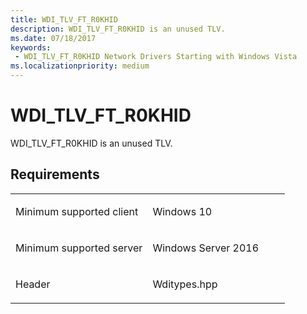 ```yaml
---
title: WDI_TLV_FT_R0KHID
description: WDI_TLV_FT_R0KHID is an unused TLV.
ms.date: 07/18/2017
keywords:
 - WDI_TLV_FT_R0KHID Network Drivers Starting with Windows Vista
ms.localizationpriority: medium
---
```


# WDI\_TLV\_FT\_R0KHID


WDI\_TLV\_FT\_R0KHID is an unused TLV.

Requirements
------------

<table>
<colgroup>
<col width="50%" />
<col width="50%" />
</colgroup>
<tbody>
<tr class="odd">
<td><p>Minimum supported client</p></td>
<td><p>Windows 10</p></td>
</tr>
<tr class="even">
<td><p>Minimum supported server</p></td>
<td><p>Windows Server 2016</p></td>
</tr>
<tr class="odd">
<td><p>Header</p></td>
<td>Wditypes.hpp</td>
</tr>
</tbody>
</table>

 

 




